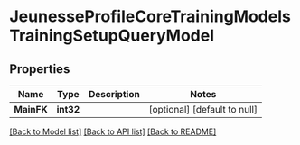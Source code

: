 # JeunesseProfileCoreTrainingModelsTrainingSetupQueryModel

## Properties
Name | Type | Description | Notes
------------ | ------------- | ------------- | -------------
**MainFK** | **int32** |  | [optional] [default to null]

[[Back to Model list]](../README.md#documentation-for-models) [[Back to API list]](../README.md#documentation-for-api-endpoints) [[Back to README]](../README.md)


